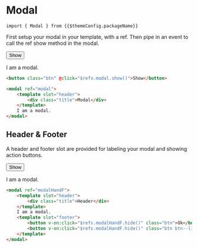 # Modal

``import { Modal } from {{$themeConfig.packageName}}``

First setup your modal in your template, with a ref. Then pipe in an event to call the ref show method in the modal.

<button class="btn" v-on:click="$refs.modal.show()">Show</button>

<modal ref="modal">
    I am a modal.
</modal>

```html
<button class="btn" @click="$refs.modal.show()">Show</button>

<modal ref="modal">
    <template slot="header">
        <div class="title">Modal</div>
    </template>
    I am a modal.
</modal>
```

<h2>Header &amp; Footer</h2>

A header and footer slot are provided for labeling your modal and showing action buttons.

<button class="btn" v-on:click="$refs.modalHandF.show()">Show</button>

<modal ref="modalHandF">
    <template slot="header">
        <div class="title">Header</div>
    </template>
    I am a modal.
    <template slot="footer">
        <button v-on:click="$refs.modalHandF.hide()" class="btn">Ok</button>
        <button v-on:click="$refs.modalHandF.hide()" class="btn btn--light">Cancel</button>
    </template>
</modal>

```html
<modal ref="modalHandF">
    <template slot="header">
        <div class="title">Header</div>
    </template>
    I am a modal.
    <template slot="footer">
        <button v-on:click="$refs.modalHandF.hide()" class="btn">Ok</button>
        <button v-on:click="$refs.modalHandF.hide()" class="btn btn--light">Cancel</button>
    </template>
</modal>
```